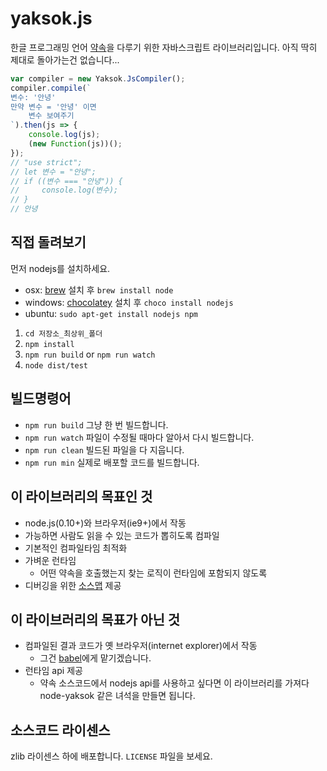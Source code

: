 # yaksok.js
한글 프로그래밍 언어 [약속](http://yaksok.org/)을 다루기 위한 자바스크립트 라이브러리입니다.
아직 딱히 제대로 돌아가는건 없습니다...


```js
var compiler = new Yaksok.JsCompiler();
compiler.compile(`
변수: '안녕'
만약 변수 = '안녕' 이면
    변수 보여주기
`).then(js => {
    console.log(js);
    (new Function(js))();
});
// "use strict";
// let 변수 = "안녕";
// if ((변수 === "안녕")) {
//     console.log(변수);
// }
// 안녕
```

## 직접 돌려보기

먼저 nodejs를 설치하세요.

* osx: [brew](http://brew.sh/) 설치 후 `brew install node`
* windows: [chocolatey](https://chocolatey.org/) 설치 후 `choco install nodejs`
* ubuntu: `sudo apt-get install nodejs npm`

1. `cd 저장소_최상위_폴더`
2. `npm install`
3. `npm run build` or `npm run watch`
4. `node dist/test`

## 빌드명령어

* `npm run build` 그냥 한 번 빌드합니다.
* `npm run watch` 파일이 수정될 때마다 알아서 다시 빌드합니다.
* `npm run clean` 빌드된 파일을 다 지웁니다.
* `npm run min` 실제로 배포할 코드를 빌드합니다.


## 이 라이브러리의 목표인 것
* node.js(0.10+)와 브라우저(ie9+)에서 작동
* 가능하면 사람도 읽을 수 있는 코드가 뽑히도록 컴파일
* 기본적인 컴파일타임 최적화
* 가벼운 런타임
    * 어떤 약속을 호출했는지 찾는 로직이 런타임에 포함되지 않도록
* 디버깅을 위한 [소스맵](https://github.com/mozilla/source-map/) 제공


## 이 라이브러리의 목표가 아닌 것
* 컴파일된 결과 코드가 옛 브라우저(internet explorer)에서 작동
    * 그건 [babel](http://babeljs.io/)에게 맡기겠습니다.
* 런타임 api 제공
    * 약속 소스코드에서 nodejs api를 사용하고 싶다면 이 라이브러리를 가져다 node-yaksok 같은 녀석을 만들면 됩니다.


## 소스코드 라이센스
zlib 라이센스 하에 배포합니다. `LICENSE` 파일을 보세요.
